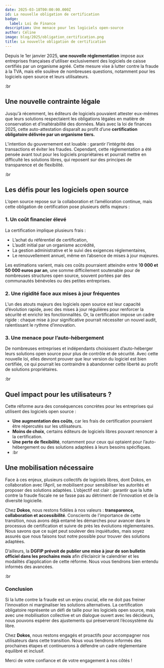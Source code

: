 ```yaml
---
date: 2025-03-18T00:00:00.000Z
id: La nouvelle obligation de certification
badge:
  label: Loi de Finance
description: Une menace pour les logiciels open-source
author: Céline
image: blog/2025/obligation_certification.png
title: La nouvelle obligation de certification
---
```


Depuis le 1er janvier 2025, **une nouvelle réglementation** impose aux entreprises françaises d'utiliser exclusivement des logiciels de caisse certifiés par un organisme agréé. Cette mesure vise à lutter contre la fraude à la TVA, mais elle soulève de nombreuses questions, notamment pour les logiciels open source et leurs utilisateurs.

:br

## Une nouvelle contrainte légale

Jusqu'à récemment, les éditeurs de logiciels pouvaient attester eux-mêmes que leurs solutions respectaient les obligations légales en matière de conservation et d’inaltérabilité des données. Mais avec la loi de finances 2025, cette auto-attestation disparaît au profit d’une **certification obligatoire délivrée par un organisme tiers.**

L’intention du gouvernement est louable : garantir l’intégrité des transactions et éviter les fraudes. Cependant, cette réglementation a été pensée avant tout pour les logiciels propriétaires et pourrait mettre en difficulté les solutions libres, qui reposent sur des principes de transparence et de flexibilité.

:br

## Les défis pour les logiciels open source

L’open source repose sur la collaboration et l’amélioration continue, mais cette obligation de certification pose plusieurs défis majeurs :

### 1. Un coût financier élevé

La certification implique plusieurs frais :

- L’achat du référentiel de certification,
- L’audit initial par un organisme accrédité,
- La gestion administrative et le suivi des exigences réglementaires,
- Le renouvellement annuel, même en l’absence de mises à jour majeures.

Les estimations varient, mais ces coûts pourraient atteindre entre 1**0 000 et 50 000 euros par an**, une somme difficilement soutenable pour de nombreuses structures open source, souvent portées par des communautés bénévoles ou des petites entreprises.

### 2. Une rigidité face aux mises à jour fréquentes

L’un des atouts majeurs des logiciels open source est leur capacité d’évolution rapide, avec des mises à jour régulières pour renforcer la sécurité et enrichir les fonctionnalités. Or, la certification impose un cadre rigide : chaque mise à jour significative pourrait nécessiter un nouvel audit, ralentissant le rythme d’innovation.

### 3. Une menace pour l’auto-hébergement

De nombreuses entreprises et indépendants choisissent d’auto-héberger leurs solutions open source pour plus de contrôle et de sécurité. Avec cette nouvelle loi, elles devront prouver que leur version du logiciel est bien certifiée, ce qui pourrait les contraindre à abandonner cette liberté au profit de solutions propriétaires.

:br

## Quel impact pour les utilisateurs ?

Cette réforme aura des conséquences concrètes pour les entreprises qui utilisent des logiciels open source :

- **Une augmentation des coûts**, car les frais de certification pourraient être répercutés sur les utilisateurs.
- **Moins de choix**, certains éditeurs de logiciels libres pouvant renoncer à la certification.
- **Une perte de flexibilité**, notamment pour ceux qui optaient pour l’auto-hébergement ou des solutions adaptées à leurs besoins spécifiques.
- :br

## Une mobilisation nécessaire

Face à ces enjeux, plusieurs collectifs de logiciels libres, dont Dokos, en collaboration avec l’April, se mobilisent pour sensibiliser les autorités et proposer des solutions adaptées. L’objectif est clair : garantir que la lutte contre la fraude fiscale ne se fasse pas au détriment de l’innovation et de la diversité logicielle.

Chez **Dokos**, nous restons fidèles à nos valeurs : **transparence, collaboration et accessibilité**. Conscients de l'importance de cette transition, nous avons déjà entamé les démarches pour avancer dans le processus de certification et suivre de près les évolutions réglementaires. Nous savons que ce sujet peut soulever des inquiétudes, mais soyez assurés que nous faisons tout notre possible pour trouver des solutions adaptées.

D’ailleurs, la **DGFIP prévoit de publier une mise à jour de son bulletin officiel dans les prochains mois** afin d’éclaircir le calendrier et les modalités d’application de cette réforme. Nous vous tiendrons bien entendu informés des avancées.

:br

### Conclusion

Si la lutte contre la fraude est un enjeu crucial, elle ne doit pas freiner l’innovation ni marginaliser les solutions alternatives. La certification obligatoire représente un défi de taille pour les logiciels open source, mais avec une mobilisation collective et un dialogue ouvert avec les décideurs, nous pouvons espérer des ajustements qui préserveront l’écosystème du libre.

Chez **Dokos**, nous restons engagés et proactifs pour accompagner nos utilisateurs dans cette transition. Nous vous tiendrons informés des prochaines étapes et continuerons à défendre un cadre réglementaire équilibré et inclusif.

Merci de votre confiance et de votre engagement à nos côtés !
